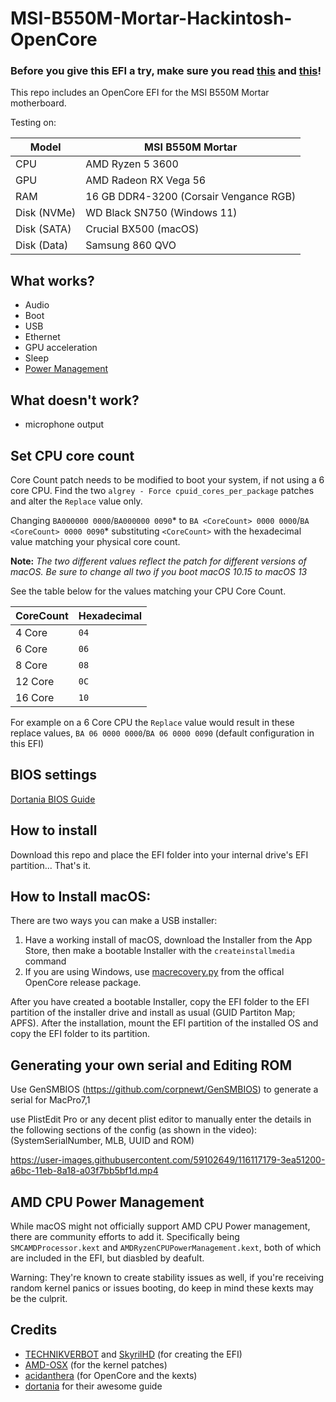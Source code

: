 # MSI-B550M-Mortar-Hackintosh-OpenCore
 
### Before you give this EFI a try, make sure you read [this](#set-cpu-core-count) and [this](#generating-your-own-serial-and-editing-rom)!

This repo includes an OpenCore EFI for the MSI B550M Mortar motherboard.

Testing on:

Model | MSI B550M Mortar
------------- | ---------------
CPU | AMD Ryzen 5 3600
GPU | AMD Radeon RX Vega 56
RAM | 16 GB DDR4-3200 (Corsair Vengance RGB)
Disk (NVMe) | WD Black SN750 (Windows 11)
Disk (SATA) | Crucial BX500 (macOS)
Disk (Data) | Samsung 860 QVO

## What works?

- Audio
- Boot
- USB
- Ethernet
- GPU acceleration
- Sleep
- [Power Management](#AMD-CPU-Power-Management)

## What doesn't work?

- microphone output

## Set CPU core count

Core Count patch needs to be modified to boot your system, if not using a 6 core CPU. Find the two `algrey - Force cpuid_cores_per_package` patches and alter the `Replace` value only.

Changing `BA000000 0000`/`BA000000 0090`* to `BA <CoreCount> 0000 0000`/`BA <CoreCount> 0000 0090`* substituting `<CoreCount>` with the hexadecimal value matching your physical core count.

**Note:** *The two different values reflect the patch for different versions of macOS. Be sure to change all two if you boot macOS 10.15 to macOS 13*

See the table below for the values matching your CPU Core Count.

| CoreCount | Hexadecimal |
|--------|---------|
|   4 Core  | `04` |
|   6 Core  | `06` |
|   8 Core  | `08` |
|   12 Core | `0C` |
|   16 Core | `10` |

  For example on a 6 Core CPU the `Replace` value would result in these replace values, `BA 06 0000 0000`/`BA 06 0000 0090` (default configuration in this EFI)

## BIOS settings

[Dortania BIOS Guide](https://dortania.github.io/OpenCore-Install-Guide/AMD/zen.html#amd-bios-settings)

## How to install

Download this repo and place the EFI folder into your internal drive's EFI partition... That's it.

## How to Install macOS:

There are two ways you can make a USB installer:

1. Have a working install of macOS, download the Installer from the App Store, then make a bootable Installer with the `createinstallmedia` command
2. If you are using Windows, use [macrecovery.py](https://dortania.github.io/OpenCore-Install-Guide/installer-guide/windows-install.html) from the offical OpenCore release package.

After you have created a bootable Installer, copy the EFI folder to the EFI partition of the installer drive and install as usual (GUID Partiton Map; APFS). After the installation, mount the EFI partition of the installed OS and copy the EFI folder to its partition.

## Generating your own serial and Editing ROM

Use GenSMBIOS (https://github.com/corpnewt/GenSMBIOS) to generate a serial for MacPro7,1

use PlistEdit Pro or any decent plist editor to manually enter the details in the following sections of the config (as shown in the video): (SystemSerialNumber, MLB, UUID and ROM)

https://user-images.githubusercontent.com/59102649/116117179-3ea51200-a6bc-11eb-8a18-a03f7bb5bf1d.mp4

## AMD CPU Power Management

While macOS might not officially support AMD CPU Power management, there are community efforts to add it. Specifically being `SMCAMDProcessor.kext` and `AMDRyzenCPUPowerManagement.kext`, both of which are included in the EFI, but diasbled by deafult.

Warning: They're known to create stability issues as well, if you're receiving random kernel panics or issues booting, do keep in mind these kexts may be the culprit.

## Credits

* [TECHNIKVERBOT](https://github.com/TECHNIKVERBOT) and [SkyrilHD](https://github.com/SkyrilHD) (for creating the EFI)
* [AMD-OSX](https://github.com/AMD-OSX/AMD_Vanilla) (for the kernel patches)
* [acidanthera](https://github.com/acidanthera) (for OpenCore and the kexts)
* [dortania](https://dortania.github.io/OpenCore-Install-Guide/) for their awesome guide